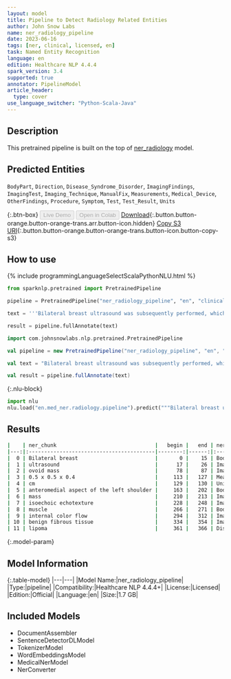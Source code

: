 ```yaml
---
layout: model
title: Pipeline to Detect Radiology Related Entities
author: John Snow Labs
name: ner_radiology_pipeline
date: 2023-06-16
tags: [ner, clinical, licensed, en]
task: Named Entity Recognition
language: en
edition: Healthcare NLP 4.4.4
spark_version: 3.4
supported: true
annotator: PipelineModel
article_header:
  type: cover
use_language_switcher: "Python-Scala-Java"
---
```


## Description

This pretrained pipeline is built on the top of [ner_radiology](https://nlp.johnsnowlabs.com/2021/03/31/ner_radiology_en.html) model.

## Predicted Entities

`BodyPart`, `Direction`, `Disease_Syndrome_Disorder`, `ImagingFindings`, `ImagingTest`, `Imaging_Technique`, `ManualFix`, `Measurements`, `Medical_Device`, `OtherFindings`, `Procedure`, `Symptom`, `Test`, `Test_Result`, `Units`



{:.btn-box}
<button class="button button-orange" disabled>Live Demo</button>
<button class="button button-orange" disabled>Open in Colab</button>
[Download](https://s3.amazonaws.com/auxdata.johnsnowlabs.com/clinical/models/ner_radiology_pipeline_en_4.4.4_3.4_1686930489292.zip){:.button.button-orange.button-orange-trans.arr.button-icon.hidden}
[Copy S3 URI](s3://auxdata.johnsnowlabs.com/clinical/models/ner_radiology_pipeline_en_4.4.4_3.4_1686930489292.zip){:.button.button-orange.button-orange-trans.button-icon.button-copy-s3}

## How to use

<div class="tabs-box" markdown="1">
{% include programmingLanguageSelectScalaPythonNLU.html %}

```python
from sparknlp.pretrained import PretrainedPipeline

pipeline = PretrainedPipeline("ner_radiology_pipeline", "en", "clinical/models")

text = '''Bilateral breast ultrasound was subsequently performed, which demonstrated an ovoid mass measuring approximately 0.5 x 0.5 x 0.4 cm in diameter located within the anteromedial aspect of the left shoulder. This mass demonstrates isoechoic echotexture to the adjacent muscle, with no evidence of internal color flow. This may represent benign fibrous tissue or a lipoma.'''

result = pipeline.fullAnnotate(text)
```
```scala
import com.johnsnowlabs.nlp.pretrained.PretrainedPipeline

val pipeline = new PretrainedPipeline("ner_radiology_pipeline", "en", "clinical/models")

val text = "Bilateral breast ultrasound was subsequently performed, which demonstrated an ovoid mass measuring approximately 0.5 x 0.5 x 0.4 cm in diameter located within the anteromedial aspect of the left shoulder. This mass demonstrates isoechoic echotexture to the adjacent muscle, with no evidence of internal color flow. This may represent benign fibrous tissue or a lipoma."

val result = pipeline.fullAnnotate(text)
```


{:.nlu-block}
```python
import nlu
nlu.load("en.med_ner.radiology.pipeline").predict("""Bilateral breast ultrasound was subsequently performed, which demonstrated an ovoid mass measuring approximately 0.5 x 0.5 x 0.4 cm in diameter located within the anteromedial aspect of the left shoulder. This mass demonstrates isoechoic echotexture to the adjacent muscle, with no evidence of internal color flow. This may represent benign fibrous tissue or a lipoma.""")
```

</div>



## Results

```bash
|    | ner_chunk                                |   begin |   end | ner_label                 |   confidence |
|---:|:-----------------------------------------|--------:|------:|:--------------------------|-------------:|
|  0 | Bilateral breast                         |       0 |    15 | BodyPart                  |     0.945    |
|  1 | ultrasound                               |      17 |    26 | ImagingTest               |     0.6734   |
|  2 | ovoid mass                               |      78 |    87 | ImagingFindings           |     0.6095   |
|  3 | 0.5 x 0.5 x 0.4                          |     113 |   127 | Measurements              |     0.98158  |
|  4 | cm                                       |     129 |   130 | Units                     |     0.9696   |
|  5 | anteromedial aspect of the left shoulder |     163 |   202 | BodyPart                  |     0.750517 |
|  6 | mass                                     |     210 |   213 | ImagingFindings           |     0.9711   |
|  7 | isoechoic echotexture                    |     228 |   248 | ImagingFindings           |     0.80105  |
|  8 | muscle                                   |     266 |   271 | BodyPart                  |     0.7963   |
|  9 | internal color flow                      |     294 |   312 | ImagingFindings           |     0.477233 |
| 10 | benign fibrous tissue                    |     334 |   354 | ImagingFindings           |     0.524067 |
| 11 | lipoma                                   |     361 |   366 | Disease_Syndrome_Disorder |     0.6081   |
```

{:.model-param}
## Model Information

{:.table-model}
|---|---|
|Model Name:|ner_radiology_pipeline|
|Type:|pipeline|
|Compatibility:|Healthcare NLP 4.4.4+|
|License:|Licensed|
|Edition:|Official|
|Language:|en|
|Size:|1.7 GB|

## Included Models

- DocumentAssembler
- SentenceDetectorDLModel
- TokenizerModel
- WordEmbeddingsModel
- MedicalNerModel
- NerConverter